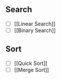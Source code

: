 ## Search
- [ ] [[Linear Search]]
- [ ] [[Binary Search]]
## Sort
- [ ] [[Quick Sort]]
- [ ] [[Merge Sort]]